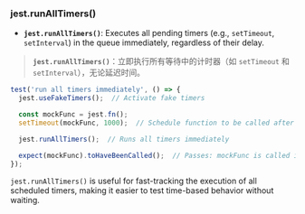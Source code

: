 ### jest.runAllTimers()

- **`jest.runAllTimers()`**: Executes all pending timers (e.g., `setTimeout`, `setInterval`) in the queue immediately, regardless of their delay.

> **`jest.runAllTimers()`**：立即执行所有等待中的计时器（如 `setTimeout` 和 `setInterval`），无论延迟时间。

```js
test('run all timers immediately', () => {
  jest.useFakeTimers();  // Activate fake timers

  const mockFunc = jest.fn();
  setTimeout(mockFunc, 1000);  // Schedule function to be called after 1 second

  jest.runAllTimers();  // Runs all timers immediately

  expect(mockFunc).toHaveBeenCalled();  // Passes: mockFunc is called immediately
});
```

`jest.runAllTimers()` is useful for fast-tracking the execution of all scheduled timers, making it easier to test time-based behavior without waiting.
